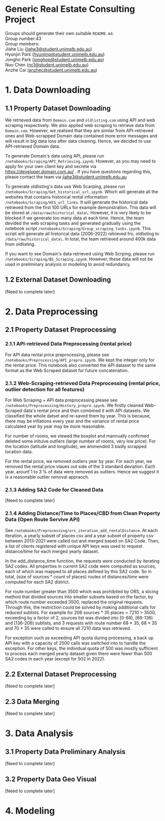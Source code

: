 # Generic Real Estate Consulting Project
Groups should generate their own suitable `README.md`. <br/>
Group number:43 <br/>
Group members:  <br/>
Jiahe Liu (jiahe3@student.unimelb.edu.au) <br/>
Hyunjin Park (hyunjinp@student.unimelb.edu.au) <br/>
Jongho Park (jonghop@student.unimelb.edu.au) <br/>
Nuo Chen (nc1@student.unimelb.edu.au) <br/>
Anzhe Cai (anzhec@student.unimelb.edu.au) <br/>

 



# 1. Data Downloading

## 1.1 Property Dataset Downloading

We retrieved data from `Domain.com` and `oldlisting.com` using API and web scraping respectively. We also applied web scraping to retrieve data from `Domain.com`. However, we realised that they are similar from API-retrieved ones and Web-scrapped Domain data contained more error messages and will result in big data loss after data cleaning. Hence, we decided to use API-retrieved Domain data.

To generate Domain's data using API, please run `/notebooks/Scraping/API_Retrieving.ipynb`. However, as you may need to apply for your own client key and secrete via https://developer.domain.com.au/ . If you have questions regarding this, please contact the team via jiahe3@student.unimelb.edu.au

To generate oldlisting's data use Web Scarping, please run `/notebooks/Scraping/Get_historical_url.ipynb`. Which will generate all the websites that contains historical rental information `/notebooks/Scraping/HIS_url_links`. It will generate the historical data retrieved from the first 100 URLs for example demonstration. This data will be stored at `/data/raw/historical_data\`. However, it is very likely to be blocked if we generate too many data at each time. Hence, the team devided the web scraping tasks and generated gradually using the notebook script `/notebooks/Scraping/Group_scraping_tasks.ipynb`. This script will generate all historical data (2006-2022) retrieved fro, oldlisting to `/data/raw/historical_data\`. In total, the team retrieved around 400k data from oldlisting.

If you want to see Domain's data retrieved using Web Scrping, please run `/notebooks/Scraping/BS_Scraping.ipynb`. However, these data will not be used in preliminary analysis or modeling to avoid redundancy.

## 1.2 External Dataset Downloading
[Need to complete later]

# 2. Data Preprocessing

## 2.1 Property Dataset Preprocessing

### 2.1.1 API-retrieved Data Preprocessing (rental price)

For API data rental price preprocessing, please see `/notebooks/Preprocessing/API_prepro.ipynb`. We kept the integer only for the rental price. This notebook also converted the API dataset to the same format as the Web Scraped dataset for future concatenation. 
### 2.1.2 Web-Scraping-retrieved Data Preprocessing (rental price, outlier detection for all features)

For Web Scraping + API data preprocessing please see `/notebooks/Preprocessing/History_prepro.ipynb`. We firstly cleaned Web-Scraped data's rental price and then combined it with API datasets. We classified the whole datset and re-saved them by year. This is because, there may be inflations every year and the variance of rental price calculated year by year may be more reasonable.

For number of rooms, we viewed the boxplot and mannually confirmed deleted some inituive outliers (large number of rooms, very low price). For the location (latitude and longitude), we ammended 3 badly scrapped location data. 

For the rental price, we removed outliers year by year. For each year, we removed the rental price vlaues out side of the 3 standard deviation. Each year, arounf 1 to 3 % of data were removed as outliers. Hence we suggest it is a reasonable outlier removal appraoch.

### 2.1.3 Adding SA2 Code for Cleaned Data
[Need to complete later]

### 2.1.4 Adding Distance/Time to Places/CBD from Clean Property Data (Open Route Servive API)
See `/notebooks/Preprocessing/ors_iteration_add_rentalDistance`. At each iteration, a yearly subset of places csv and a year subset of property csv between 2013-2021 were called out and merged based on SA2 Code. Then, a list of clients registered with unique API keys was used to request distance/time for each merged yearly dataset. 

In the add_distance_time function, the requests were conducted by iterating SA2 codes. All properties in current SA2 code were computed as sources, each of which was mapped to all places defined by this SA2 code. So in total, (size of sources * count of places) routes of distances/time were computed for each SA2 district. 

For route number greater than 3500 which was prohibited by ORS, a slicing method that divided sources into smaller subsets based on the factor, by which route number exceeded 3500, replaced the original requests. Through this, the restriction could be solved by making additional calls for reduced sublists. For example for 206 sources * 35 places = 7210 > 3500, exceeding by a factor of 2, sources list was divided into \[0-68), \[68-136) and \[136-206) sublists, and 3 requests with route number 68 * 35, 68 * 35 and 70 * 35 were called to ensure all 7210 data was retrieved.

For exception such as exceeding API quota during processing, a back up API key with a capacity of 2500 calls was switched into to handle the exception. For other keys, the individual quota of 500 was mostly sufficient to process each merged yearly dataset given there were fewer than 500 SA2 codes in each year (except for 502 in 2022).  

## 2.2 External Dataset Preprocessing
[Need to complete later]

## 2.3 Data Merging
[Need to complete later]

# 3. Data Analysis

## 3.1 Property Data Preliminary Analysis
[Need to complete later]
## 3.2 Property Data Geo Visual
[Need to complete later]

# 4. Modeling

